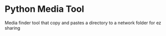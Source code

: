 # Python Media Tool
Media finder tool that copy and pastes a directory to a network folder for ez sharing
